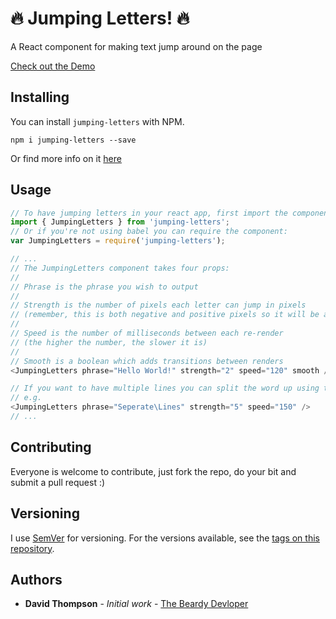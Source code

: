 # :fire: Jumping Letters! :fire:

A React component for making text jump around on the page

[Check out the Demo](https://ysdexlic.github.io/jumping-letters)

## Installing

You can install `jumping-letters` with NPM.

```
npm i jumping-letters --save
```

Or find more info on it [here](https://www.npmjs.com/package/jumping-letters) 

## Usage

```js
// To have jumping letters in your react app, first import the component:
import { JumpingLetters } from 'jumping-letters';
// Or if you're not using babel you can require the component:
var JumpingLetters = require('jumping-letters');

// ...
// The JumpingLetters component takes four props:
//
// Phrase is the phrase you wish to output
//
// Strength is the number of pixels each letter can jump in pixels
// (remember, this is both negative and positive pixels so it will be able to jump 4 pixels)
//
// Speed is the number of milliseconds between each re-render
// (the higher the number, the slower it is)
//
// Smooth is a boolean which adds transitions between renders
<JumpingLetters phrase="Hello World!" strength="2" speed="120" smooth />

// If you want to have multiple lines you can split the word up using the "back slash" character ( \ )
// e.g.
<JumpingLetters phrase="Seperate\Lines" strength="5" speed="150" />
// ...
```

## Contributing

Everyone is welcome to contribute, just fork the repo, do your bit and submit a pull request :)

## Versioning

I use [SemVer](http://semver.org/) for versioning. For the versions available, see the [tags on this repository](https://github.com/ysdexlic/jumping-letters/tags).

## Authors

* **David Thompson** - *Initial work* - [The Beardy Devloper](https://thebeardydeveloper.com)
